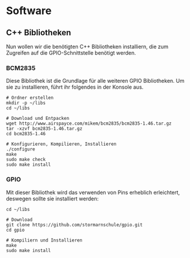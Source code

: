 # Software

## C++ Bibliotheken

Nun wollen wir die benötigten C++ Bibliotheken installiern, die zum
Zugreifen auf die GPIO-Schnittstelle benötigt werden.

### BCM2835

Diese Bibliothek ist die Grundlage für alle weiteren GPIO Bibliotheken.
Um sie zu installieren, führt ihr folgendes in der Konsole aus.

```
# Ordner erstellen
mkdir -p ~/libs
cd ~/libs

# Download und Entpacken
wget http://www.airspayce.com/mikem/bcm2835/bcm2835-1.46.tar.gz
tar -xzvf bcm2835-1.46.tar.gz
cd bcm2835-1.46

# Konfigurieren, Kompilieren, Installieren
./configure
make
sudo make check
sudo make install
```

### GPIO

Mit dieser Bibliothek wird das verwenden von Pins erheblich erleichtert,
deswegen sollte sie installiert werden:

```
cd ~/libs

# Download
git clone https://github.com/stormarnschule/gpio.git
cd gpio

# Kompiliern und Installieren
make
sudo make install
```
